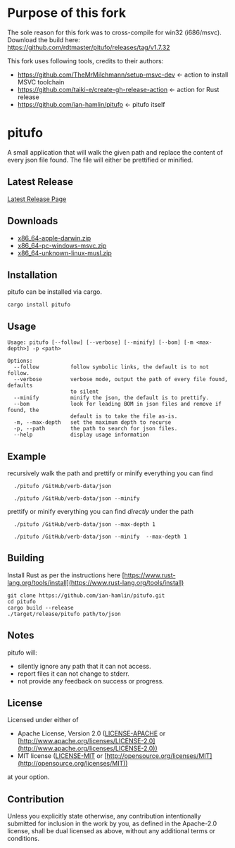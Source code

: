 # Purpose of this fork

The sole reason for this fork was to cross-compile for win32 (i686/msvc). Download the build here: https://github.com/rdtmaster/pitufo/releases/tag/v1.7.32

This fork uses following tools, credits to their authors:

- https://github.com/TheMrMilchmann/setup-msvc-dev <- action to install MSVC toolchain
- https://github.com/taiki-e/create-gh-release-action <- action for Rust release
- https://github.com/ian-hamlin/pitufo <- pitufo itself

# pitufo

A small application that will walk the given path and replace the content of every json file found.  The file will either be prettified or minified.

## Latest Release

[Latest Release Page][latest-release]

## Downloads

* [x86_64-apple-darwin.zip][mac-release]
* [x86_64-pc-windows-msvc.zip][windows-release]
* [x86_64-unknown-linux-musl.zip][linux-release]

## Installation

pitufo can be installed via cargo.

```console
cargo install pitufo
```

## Usage

```console
Usage: pitufo [--follow] [--verbose] [--minify] [--bom] [-m <max-depth>] -p <path>

Options:
  --follow          follow symbolic links, the default is to not follow.
  --verbose         verbose mode, output the path of every file found, defaults
                    to silent
  --minify          minify the json, the default is to prettify.
  --bom             look for leading BOM in json files and remove if found, the
                    default is to take the file as-is.
  -m, --max-depth   set the maximum depth to recurse
  -p, --path        the path to search for json files.
  --help            display usage information
```

## Example

recursively walk the path and prettify or minify everything you can find

```console
  ./pitufo /GitHub/verb-data/json
```

```console
  ./pitufo /GitHub/verb-data/json --minify
```

prettify or minify everything you can find *directly* under the path

```console
  ./pitufo /GitHub/verb-data/json --max-depth 1
```

```console
  ./pitufo /GitHub/verb-data/json --minify  --max-depth 1
```

## Building

Install Rust as per the instructions here [https://www.rust-lang.org/tools/install](https://www.rust-lang.org/tools/install)

```console
git clone https://github.com/ian-hamlin/pitufo.git
cd pitufo
cargo build --release
./target/release/pitufo path/to/json
```

## Notes

pitufo will:

* silently ignore any path that it can not access.
* report files it can not change to stderr.
* not provide any feedback on success or progress.

## License

Licensed under either of

* Apache License, Version 2.0
   ([LICENSE-APACHE](LICENSE-APACHE) or [http://www.apache.org/licenses/LICENSE-2.0](http://www.apache.org/licenses/LICENSE-2.0))
* MIT license
   ([LICENSE-MIT](LICENSE-MIT) or [http://opensource.org/licenses/MIT](http://opensource.org/licenses/MIT))

at your option.

## Contribution

Unless you explicitly state otherwise, any contribution intentionally submitted
for inclusion in the work by you, as defined in the Apache-2.0 license, shall be
dual licensed as above, without any additional terms or conditions.

[latest-release]: https://github.com/ian-hamlin/pitufo/releases/latest
[mac-release]: https://github.com/ian-hamlin/pitufo/releases/latest/download/x86_64-apple-darwin.zip
[windows-release]: https://github.com/ian-hamlin/pitufo/releases/latest/download/x86_64-pc-windows-msvc.zip
[linux-release]: https://github.com/ian-hamlin/pitufo/releases/latest/download/x86_64-unknown-linux-musl.zip
